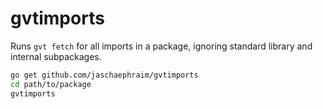 # gvtimports

Runs `gvt fetch` for all imports in a package, ignoring standard library and internal subpackages.

```bash
go get github.com/jaschaephraim/gvtimports
cd path/to/package
gvtimports
```
